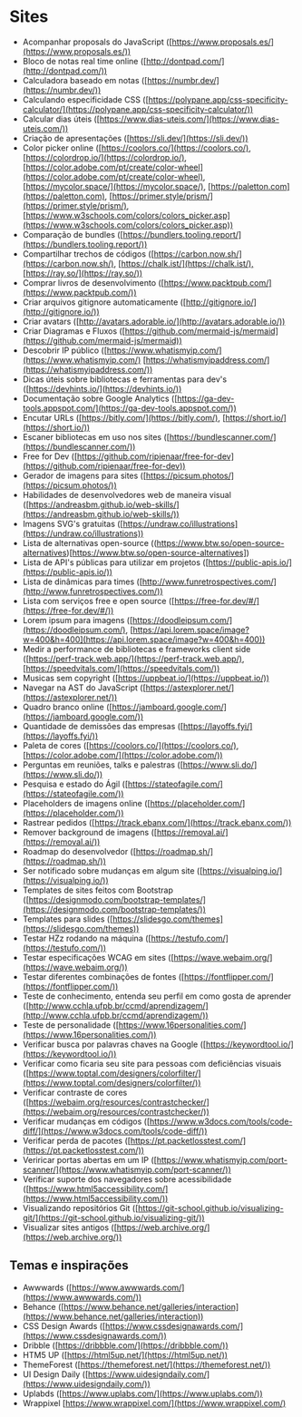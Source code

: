 # Sites

- Acompanhar proposals do JavaScript ([https://www.proposals.es/](https://www.proposals.es/))
- Bloco de notas real time online ([http://dontpad.com/](http://dontpad.com/))
- Calculadora baseado em notas ([https://numbr.dev/](https://numbr.dev/))
- Calculando especificidade CSS ([https://polypane.app/css-specificity-calculator/](https://polypane.app/css-specificity-calculator/))
- Calcular dias úteis ([https://www.dias-uteis.com/](https://www.dias-uteis.com/))
- Criação de apresentações ([https://sli.dev/](https://sli.dev/))
- Color picker online ([https://coolors.co/](https://coolors.co/), [https://colordrop.io/](https://colordrop.io/), [https://color.adobe.com/pt/create/color-wheel](https://color.adobe.com/pt/create/color-wheel), [https://mycolor.space/](https://mycolor.space/), [https://paletton.com](https://paletton.com), [https://primer.style/prism/](https://primer.style/prism/), [https://www.w3schools.com/colors/colors_picker.asp](https://www.w3schools.com/colors/colors_picker.asp))
- Comparação de bundles ([https://bundlers.tooling.report/](https://bundlers.tooling.report/))
- Compartilhar trechos de códigos ([https://carbon.now.sh/](https://carbon.now.sh/), [https://chalk.ist/](https://chalk.ist/),[https://ray.so/](https://ray.so/))
- Comprar livros de desenvolvimento ([https://www.packtpub.com/](https://www.packtpub.com/))
- Criar arquivos gitignore automaticamente ([http://gitignore.io/](http://gitignore.io/))
- Criar avatars ([http://avatars.adorable.io/](http://avatars.adorable.io/))
- Criar Diagramas e Fluxos ([https://github.com/mermaid-js/mermaid](https://github.com/mermaid-js/mermaid))
- Descobrir IP público ([https://www.whatismyip.com/](https://www.whatismyip.com/) [https://whatismyipaddress.com/](https://whatismyipaddress.com/))
- Dicas úteis sobre bibliotecas e ferramentas para dev's ([https://devhints.io/](https://devhints.io/))
- Documentação sobre Google Analytics ([https://ga-dev-tools.appspot.com/](https://ga-dev-tools.appspot.com/))
- Encutar URLs ([https://bitly.com/](https://bitly.com/), [https://short.io/](https://short.io/))
- Escaner bibliotecas em uso nos sites ([https://bundlescanner.com/](https://bundlescanner.com/))
- Free for Dev ([https://github.com/ripienaar/free-for-dev](https://github.com/ripienaar/free-for-dev))
- Gerador de imagens para sites ([https://picsum.photos/](https://picsum.photos/))
- Habilidades de desenvolvedores web de maneira visual ([https://andreasbm.github.io/web-skills/](https://andreasbm.github.io/web-skills/))
- Imagens SVG's gratuitas ([https://undraw.co/illustrations](https://undraw.co/illustrations))
- Lista de alternativas open-source ((https://www.btw.so/open-source-alternatives)[https://www.btw.so/open-source-alternatives])
- Lista de API's públicas para utilizar em projetos ([https://public-apis.io/](https://public-apis.io/))
- Lista de dinâmicas para times ([http://www.funretrospectives.com/](http://www.funretrospectives.com/))
- Lista com serviços free e open source ([https://free-for.dev/#/](https://free-for.dev/#/))
- Lorem ipsum para imagens ([https://doodleipsum.com/](https://doodleipsum.com/), [https://api.lorem.space/image?w=400&h=400](https://api.lorem.space/image?w=400&h=400))
- Medir a performance de bibliotecas e frameworks client side ([https://perf-track.web.app/](https://perf-track.web.app/), [https://speedvitals.com/](https://speedvitals.com/))
- Musicas sem copyright ([https://uppbeat.io/](https://uppbeat.io/))
- Navegar na AST do JavaScript ([https://astexplorer.net/](https://astexplorer.net/))
- Quadro branco online ([https://jamboard.google.com/](https://jamboard.google.com/))
- Quantidade de demissões das empresas ([https://layoffs.fyi/](https://layoffs.fyi/))
- Paleta de cores ([https://coolors.co/](https://coolors.co/), [https://color.adobe.com/](https://color.adobe.com/))
- Perguntas em reuniões, talks e palestras ([https://www.sli.do/](https://www.sli.do/))
- Pesquisa e estado do Ágil ([https://stateofagile.com/](https://stateofagile.com/))
- Placeholders de imagens online ([https://placeholder.com/](https://placeholder.com/))
- Rastrear pedidos ([https://track.ebanx.com/](https://track.ebanx.com/))
- Remover background de imagens ([https://removal.ai/](https://removal.ai/))
- Roadmap do desenvolvedor ([https://roadmap.sh/](https://roadmap.sh/))
- Ser notificado sobre mudanças em algum site ([https://visualping.io/](https://visualping.io/))
- Templates de sites feitos com Bootstrap ([https://designmodo.com/bootstrap-templates/](https://designmodo.com/bootstrap-templates/))
- Templates para slides ([https://slidesgo.com/themes](https://slidesgo.com/themes))
- Testar HZz rodando na máquina ([https://testufo.com/](https://testufo.com/))
- Testar especificações WCAG em sites ([https://wave.webaim.org/](https://wave.webaim.org/))
- Testar diferentes combinações de fontes ([https://fontflipper.com/](https://fontflipper.com/))
- Teste de conhecimento, entenda seu perfil em como gosta de aprender ([http://www.cchla.ufpb.br/ccmd/aprendizagem/](http://www.cchla.ufpb.br/ccmd/aprendizagem/))
- Teste de personalidade ([https://www.16personalities.com/](https://www.16personalities.com/))
- Verificar busca por palavras chaves na Google ([https://keywordtool.io/](https://keywordtool.io/))
- Verificar como ficaria seu site para pessoas com deficiências visuais ([https://www.toptal.com/designers/colorfilter/](https://www.toptal.com/designers/colorfilter/))
- Verificar contraste de cores ([https://webaim.org/resources/contrastchecker/](https://webaim.org/resources/contrastchecker/))
- Verificar mudanças em códigos ([https://www.w3docs.com/tools/code-diff/](https://www.w3docs.com/tools/code-diff/))
- Verificar perda de pacotes ([https://pt.packetlosstest.com/](https://pt.packetlosstest.com/))
- Veriricar portas abertas em um IP ([https://www.whatismyip.com/port-scanner/](https://www.whatismyip.com/port-scanner/))
- Verificar suporte dos navegadores sobre acessibilidade ([https://www.html5accessibility.com/](https://www.html5accessibility.com/))
- Visualizando repositórios Git ([https://git-school.github.io/visualizing-git/](https://git-school.github.io/visualizing-git/))
- Visualizar sites antigos ([https://web.archive.org/](https://web.archive.org/))

## Temas e inspirações
- Awwwards ([https://www.awwwards.com/](https://www.awwwards.com/))
- Behance ([https://www.behance.net/galleries/interaction](https://www.behance.net/galleries/interaction))
- CSS Design Awards ([https://www.cssdesignawards.com/](https://www.cssdesignawards.com/))
- Dribble ([https://dribbble.com/](https://dribbble.com/))
- HTM5 UP ([https://html5up.net/](https://html5up.net/))
- ThemeForest ([https://themeforest.net/](https://themeforest.net/))
- UI Design Daily ([https://www.uidesigndaily.com/](https://www.uidesigndaily.com/))
- Uplabds ([https://www.uplabs.com/](https://www.uplabs.com/))
- Wrappixel [https://www.wrappixel.com/](https://www.wrappixel.com/)
